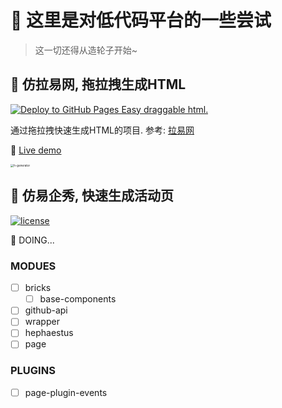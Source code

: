 # 👋 这里是对低代码平台的一些尝试

> 这一切还得从造轮子开始~



## 🎉 仿拉易网, 拖拉拽生成HTML

[![Deploy to GitHub Pages Easy draggable html.](https://github.com/PinghuaZhuang/h-generator/actions/workflows/deploy.yml/badge.svg?branch=master&event=push)](https://github.com/PinghuaZhuang/h-generator/actions/workflows/deploy.yml) 

通过拖拉拽快速生成HTML的项目. 参考: [拉易网](https://www.drageasy.com)

📢 [Live demo](https://pinghuazhuang.github.io/easy-html/)

<img src="https://git.poker/PinghuaZhuang/note/blob/master/images-upload/h-generator.4llm8u71pwk0.gif?raw=true" alt="h-generator" style="zoom:33%;" />



## 🎯 仿易企秀, 快速生成活动页

[![license](https://img.shields.io/badge/license-MIT-blue.svg)](https://github.com/zphua2016@gmail.com/zprogress/blob/master/LICENSE)

📢 DOING...

### MODUES

- [ ] bricks
  - [ ] base-components
- [ ] github-api
- [ ] wrapper
- [ ] hephaestus
- [ ] page

### PLUGINS

- [ ] page-plugin-events
